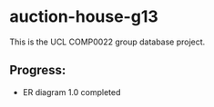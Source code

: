 # auction-house-g13

This is the UCL COMP0022 group database project.

## Progress:

- ER diagram 1.0 completed